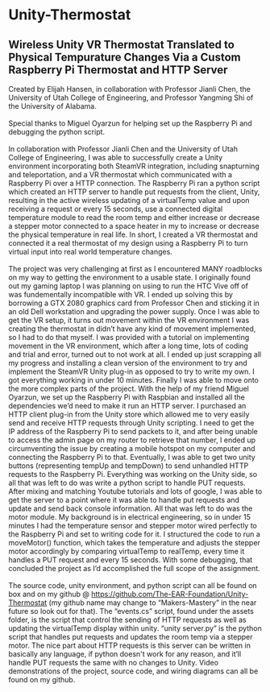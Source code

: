 # Unity-Thermostat
## Wireless Unity VR Thermostat Translated to Physical Tempurature Changes Via a Custom Raspberry Pi Thermostat and HTTP Server

Created by Elijah Hansen, in collaboration with Professor Jianli Chen, the University of Utah College of Engineering, and Professor Yangming Shi of the University of Alabama. <br>
<br>
Special thanks to Miguel Oyarzun for helping set up the Raspberry Pi and debugging the python script. <br>
<br>
In collaboration with Professor Jianli Chen and the University of Utah College of Engineering, I was able to successfully create a Unity
environment incorporating both SteamVR integration, including snapturning and teleportation, and a VR thermostat which communicated with a Raspberry Pi
over a HTTP connection. The Raspberry Pi ran a python script which created an HTTP server to handle put requests from the client, Unity, resulting in the
active wireless updating of a virtualTemp value and upon receiving a request or every 15 seconds, use a connected digital temperature module to read the
room temp and either increase or decrease a stepper motor connected to a space heater in my to increase or decrease the physical temperature in real
life. In short, I created a VR thermostat and connected it a real thermostat of my design using a Raspberry Pi to turn virtual input into real world
temperature changes. <br>
<br>
The project was very challenging at first as I encountered MANY roadblocks on my way to getting the environment to a usable state. I originally
found out my gaming laptop I was planning on using to run the HTC Vive off of was fundementally incompatible with VR. I ended up solving this by
borrowing a GTX 2080 graphics card from Professor Chen and sticking it in an old Dell workstation and upgrading the power supply. Once I was able to get
the VR setup, it turns out movement within the VR environment I was creating the thermostat in didn’t have any kind of movement implemented, so I had to
do that myself. I was provided with a tutorial on implementing movement in the VR environment, which after a long time, lots of coding and trial and
error, turned out to not work at all. I ended up just scrapping all my progress and installing a clean version of the environment to try and implement
the SteamVR Unity plug-in as opposed to try to write my own. I got everything working in under 10 minutes. Finally I was able to move onto the more
complex parts of the project. With the help of my friend Miguel Oyarzun, we set up the Raspberry Pi with Raspbian and installed all the dependencies we’d
need to make it run an HTTP server. I purchased an HTTP client plug-in from the Unity store which allowed me to very easily send and receive HTTP
requests through Unity scripting. I need to get the IP address of the Raspberry Pi to send packets to it, and after being unable to access the admin page
on my router to retrieve that number, I ended up circumventing the issue by creating a mobile hotspot on my computer and connecting the Raspberry Pi to
that. Eventually, I was able to get two unity buttons (representing tempUp and tempDown) to send unhandled HTTP requests to the Raspberry Pi. Everything
was working on the Unity side, so all that was left to do was write a python script to handle PUT requests. After mixing and matching Youtube tutorials
and lots of google, I was able to get the server to a point where it was able to handle put requests and update and send back console information. All
that was left to do was the motor module. My background is in electrical engineering, so in under 15 minutes I had the temperature sensor and stepper
motor wired perfectly to the Raspberry Pi and set to writing code for it. I structured the code to run a moveMotor() function, which takes the
temperature and adjusts the stepper motor accordingly by comparing virtualTemp to realTemp, every time it handles a PUT request and every 15 seconds.
With some debugging, that concluded the project as I’d accomplished the full scope of the assignment. <br>
<br>
The source code, unity environment, and python script can all be found on box and on my github 
@ https://github.com/The-EAR-Foundation/Unity-Thermostat (my github name may change to “Makers-Mastery” in the near future so look out for that). The
“events.cs” script, found under the assets folder, is the script that control the sending of HTTP requests as well as updating the virtualTemp display
within unity. “unity server.py” is the python script that handles put requests and updates the room temp via a stepper motor. The nice part about HTTP
requests is this server can be written in basically any language, if python doesn't work for any reason, and it’ll handle PUT requests the same with no
changes to Unity. Video demonstrations of the project, source code, and wiring diagrams can all be found on my github. 

